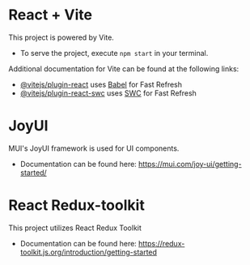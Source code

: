# React + Vite

This project is powered by Vite.
- To serve the project, execute `npm start` in your terminal.

Additional documentation for Vite can be found at the following links:
- [@vitejs/plugin-react](https://github.com/vitejs/vite-plugin-react/blob/main/packages/plugin-react/README.md) uses [Babel](https://babeljs.io/) for Fast Refresh
- [@vitejs/plugin-react-swc](https://github.com/vitejs/vite-plugin-react-swc) uses [SWC](https://swc.rs/) for Fast Refresh

# JoyUI

MUI's JoyUI framework is used for UI components.
- Documentation can be found here: https://mui.com/joy-ui/getting-started/

# React Redux-toolkit

This project utilizes React Redux Toolkit
- Documentation can be found here: https://redux-toolkit.js.org/introduction/getting-started